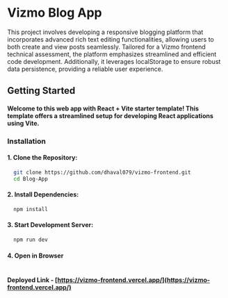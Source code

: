 # Vizmo Blog App


This project involves developing a responsive blogging platform that incorporates advanced rich text editing functionalities, allowing users to both create and view posts seamlessly. Tailored for a Vizmo frontend technical assessment, the platform emphasizes streamlined and efficient code development. Additionally, it leverages localStorage to ensure robust data persistence, providing a reliable user experience.


## Getting Started

#### Welcome to this web app with React + Vite starter template! This template offers a streamlined setup for developing React applications using Vite.

### Installation

#### 1. Clone the Repository:

```bash
  git clone https://github.com/dhaval079/vizmo-frontend.git
  cd Blog-App
```

#### 2. Install Dependencies:

```bash
  npm install
```

#### 3. Start Development Server:

```bash
  npm run dev
```

#### 4. Open in Browser

#

#### Deployed Link - [https://vizmo-frontend.vercel.app/](https://vizmo-frontend.vercel.app/)
